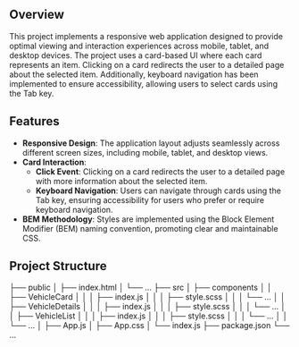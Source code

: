 ## Overview

This project implements a responsive web application designed to provide optimal viewing and interaction experiences across mobile, tablet, and desktop devices. The project uses a card-based UI where each card represents an item. Clicking on a card redirects the user to a detailed page about the selected item. Additionally, keyboard navigation has been implemented to ensure accessibility, allowing users to select cards using the Tab key.

## Features

- **Responsive Design**: The application layout adjusts seamlessly across different screen sizes, including mobile, tablet, and desktop views.
- **Card Interaction**: 
  - **Click Event**: Clicking on a card redirects the user to a detailed page with more information about the selected item.
  - **Keyboard Navigation**: Users can navigate through cards using the Tab key, ensuring accessibility for users who prefer or require keyboard navigation.
- **BEM Methodology**: Styles are implemented using the Block Element Modifier (BEM) naming convention, promoting clear and maintainable CSS.


## Project Structure

├── public
│   ├── index.html
│   └── ...
├── src
│   ├── components
│   │   ├── VehicleCard
│   │   │   ├── index.js
│   │   │   ├── style.scss
│   │   │   └── ...
│   │   ├── VehicleDetails
│   │   │   ├── index.js
│   │   │   ├── style.scss
│   │   │   └── ...
│   │   ├── VehicleList
│   │   │   ├── index.js
│   │   │   ├── style.scss
│   │   │   └── ...
│   │   └── ...
│   ├── App.js
│   ├── App.css
│   └── index.js
├── package.json
└── ...

